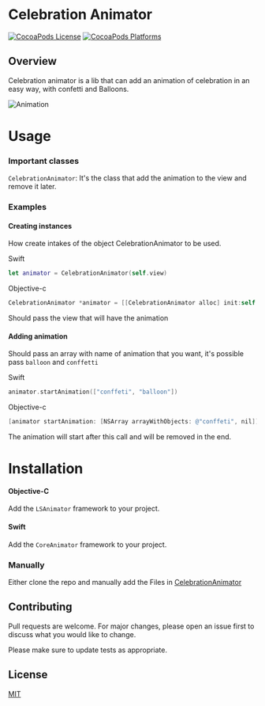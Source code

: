# Celebration Animator

[![CocoaPods License](https://img.shields.io/cocoapods/l/SwiftySound.svg)](https://raw.githubusercontent.com/adamcichy/SwiftySound/master/LICENSE)
[![CocoaPods Platforms](https://img.shields.io/cocoapods/p/SwiftySound.svg)](https://cocoapods.org/pods/SwiftySound)



## Overview
Celebration animator is a lib that can add an animation of celebration in an easy way, with confetti and Balloons.

![Animation](Sources/celebrationAnimator.gif)


# Usage

### Important classes
`CelebrationAnimator`: It's the class that add the animation to the view and remove it later.

### Examples
#### Creating instances
How create intakes of the object CelebrationAnimator to be used.

Swift
```swift
let animator = CelebrationAnimator(self.view)
```
Objective-c
```objective-c
CelebrationAnimator *animator = [[CelebrationAnimator alloc] init:self.view];
```
Should pass the view that will have the animation

#### Adding animation
Should pass an array with name of animation that you want, it's possible pass `balloon` and `conffetti`

Swift
```swift
animator.startAnimation(["conffeti", "balloon"])
```
Objective-c
```objective-c
[animator startAnimation: [NSArray arrayWithObjects: @"conffeti", nil]];
```

The animation will start after this call and will be removed in the end.


# Installation

#### Objective-C

Add the `LSAnimator` framework to your project.

#### Swift

Add the `CoreAnimator` framework to your project.

### Manually

Either clone the repo and manually add the Files in [CelebrationAnimator](https://github.com/leonardo252/CelebrationAnimation)


## Contributing
Pull requests are welcome. For major changes, please open an issue first to discuss what you would like to change.

Please make sure to update tests as appropriate.

## License
[MIT](https://choosealicense.com/licenses/mit/)
